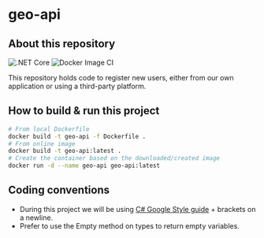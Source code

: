# geo-api

## About this repository

![.NET Core](https://github.com/bikedataproject/geo-api/workflows/.NET%20Core/badge.svg)
![Docker Image CI](https://github.com/bikedataproject/geo-api/workflows/Docker%20Image%20CI/badge.svg)

This repository holds code to register new users, either from our own application or using a third-party platform.

## How to build & run this project

```bash
# From local Dockerfile
docker build -t geo-api -f Dockerfile .
# From online image
docker build -t geo-api:latest .
# Create the container based on the downloaded/created image
docker run -d --name geo-api geo-api:latest
```

## Coding conventions

- During this project we will be using [C# Google Style guide](https://google.github.io/styleguide/csharp-style.html) + brackets on a newline.
- Prefer to use the Empty method on types to return empty variables.

